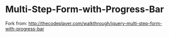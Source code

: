 Multi-Step-Form-with-Progress-Bar
=================================

Fork from: http://thecodeplayer.com/walkthrough/jquery-multi-step-form-with-progress-bar
